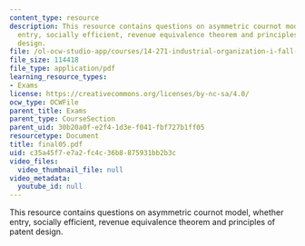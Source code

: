 ```yaml
---
content_type: resource
description: This resource contains questions on asymmetric cournot model, whether
  entry, socially efficient, revenue equivalence theorem and principles of patent
  design.
file: /ol-ocw-studio-app/courses/14-271-industrial-organization-i-fall-2005/c35a45f7e7a2fc4c36b8875931bb2b3c_final05.pdf
file_size: 114418
file_type: application/pdf
learning_resource_types:
- Exams
license: https://creativecommons.org/licenses/by-nc-sa/4.0/
ocw_type: OCWFile
parent_title: Exams
parent_type: CourseSection
parent_uid: 30b20a0f-e2f4-1d3e-f041-fbf727b1ff05
resourcetype: Document
title: final05.pdf
uid: c35a45f7-e7a2-fc4c-36b8-875931bb2b3c
video_files:
  video_thumbnail_file: null
video_metadata:
  youtube_id: null
---
```

This resource contains questions on asymmetric cournot model, whether entry, socially efficient, revenue equivalence theorem and principles of patent design.